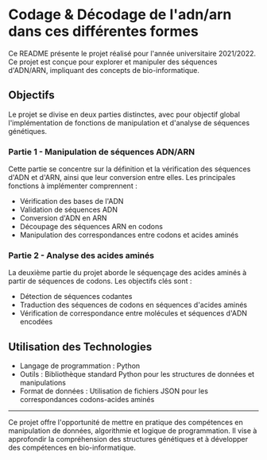 # Codage & Décodage de l'adn/arn dans ces différentes formes

Ce README présente le projet réalisé pour l'année universitaire 2021/2022. Ce projet est conçue pour explorer et manipuler des séquences d'ADN/ARN, impliquant des concepts de bio-informatique.

## Objectifs
Le projet se divise en deux parties distinctes, avec pour objectif global l'implémentation de fonctions de manipulation et d'analyse de séquences génétiques.

### Partie 1 - Manipulation de séquences ADN/ARN
Cette partie se concentre sur la définition et la vérification des séquences d'ADN et d'ARN, ainsi que leur conversion entre elles. Les principales fonctions à implémenter comprennent :
- Vérification des bases de l'ADN
- Validation de séquences ADN
- Conversion d'ADN en ARN
- Découpage des séquences ARN en codons
- Manipulation des correspondances entre codons et acides aminés

### Partie 2 - Analyse des acides aminés
La deuxième partie du projet aborde le séquençage des acides aminés à partir de séquences de codons. Les objectifs clés sont :
- Détection de séquences codantes
- Traduction des séquences de codons en séquences d'acides aminés
- Vérification de correspondance entre molécules et séquences d'ADN encodées

## Utilisation des Technologies
- Langage de programmation : Python
- Outils : Bibliothèque standard Python pour les structures de données et manipulations
- Format de données : Utilisation de fichiers JSON pour les correspondances codons-acides aminés

---

Ce projet offre l'opportunité de mettre en pratique des compétences en manipulation de données, algorithmie et logique de programmation. Il vise à approfondir la compréhension des structures génétiques et à développer des compétences en bio-informatique.

